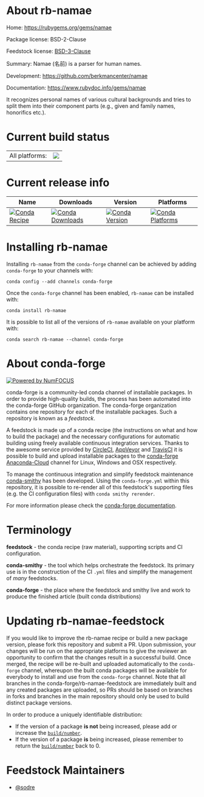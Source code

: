 About rb-namae
==============

Home: https://rubygems.org/gems/namae

Package license: BSD-2-Clause

Feedstock license: [BSD-3-Clause](https://github.com/conda-forge/rb-namae-feedstock/blob/master/LICENSE.txt)

Summary: Namae (名前) is a parser for human names.

Development: https://github.com/berkmancenter/namae

Documentation: https://www.rubydoc.info/gems/namae

It recognizes personal names of various cultural backgrounds and tries to split
them into their component parts (e.g., given and family names, honorifics etc.).


Current build status
====================


<table><tr><td>All platforms:</td>
    <td>
      <a href="https://dev.azure.com/conda-forge/feedstock-builds/_build/latest?definitionId=7651&branchName=master">
        <img src="https://dev.azure.com/conda-forge/feedstock-builds/_apis/build/status/rb-namae-feedstock?branchName=master">
      </a>
    </td>
  </tr>
</table>

Current release info
====================

| Name | Downloads | Version | Platforms |
| --- | --- | --- | --- |
| [![Conda Recipe](https://img.shields.io/badge/recipe-rb--namae-green.svg)](https://anaconda.org/conda-forge/rb-namae) | [![Conda Downloads](https://img.shields.io/conda/dn/conda-forge/rb-namae.svg)](https://anaconda.org/conda-forge/rb-namae) | [![Conda Version](https://img.shields.io/conda/vn/conda-forge/rb-namae.svg)](https://anaconda.org/conda-forge/rb-namae) | [![Conda Platforms](https://img.shields.io/conda/pn/conda-forge/rb-namae.svg)](https://anaconda.org/conda-forge/rb-namae) |

Installing rb-namae
===================

Installing `rb-namae` from the `conda-forge` channel can be achieved by adding `conda-forge` to your channels with:

```
conda config --add channels conda-forge
```

Once the `conda-forge` channel has been enabled, `rb-namae` can be installed with:

```
conda install rb-namae
```

It is possible to list all of the versions of `rb-namae` available on your platform with:

```
conda search rb-namae --channel conda-forge
```


About conda-forge
=================

[![Powered by NumFOCUS](https://img.shields.io/badge/powered%20by-NumFOCUS-orange.svg?style=flat&colorA=E1523D&colorB=007D8A)](http://numfocus.org)

conda-forge is a community-led conda channel of installable packages.
In order to provide high-quality builds, the process has been automated into the
conda-forge GitHub organization. The conda-forge organization contains one repository
for each of the installable packages. Such a repository is known as a *feedstock*.

A feedstock is made up of a conda recipe (the instructions on what and how to build
the package) and the necessary configurations for automatic building using freely
available continuous integration services. Thanks to the awesome service provided by
[CircleCI](https://circleci.com/), [AppVeyor](https://www.appveyor.com/)
and [TravisCI](https://travis-ci.com/) it is possible to build and upload installable
packages to the [conda-forge](https://anaconda.org/conda-forge)
[Anaconda-Cloud](https://anaconda.org/) channel for Linux, Windows and OSX respectively.

To manage the continuous integration and simplify feedstock maintenance
[conda-smithy](https://github.com/conda-forge/conda-smithy) has been developed.
Using the ``conda-forge.yml`` within this repository, it is possible to re-render all of
this feedstock's supporting files (e.g. the CI configuration files) with ``conda smithy rerender``.

For more information please check the [conda-forge documentation](https://conda-forge.org/docs/).

Terminology
===========

**feedstock** - the conda recipe (raw material), supporting scripts and CI configuration.

**conda-smithy** - the tool which helps orchestrate the feedstock.
                   Its primary use is in the construction of the CI ``.yml`` files
                   and simplify the management of *many* feedstocks.

**conda-forge** - the place where the feedstock and smithy live and work to
                  produce the finished article (built conda distributions)


Updating rb-namae-feedstock
===========================

If you would like to improve the rb-namae recipe or build a new
package version, please fork this repository and submit a PR. Upon submission,
your changes will be run on the appropriate platforms to give the reviewer an
opportunity to confirm that the changes result in a successful build. Once
merged, the recipe will be re-built and uploaded automatically to the
`conda-forge` channel, whereupon the built conda packages will be available for
everybody to install and use from the `conda-forge` channel.
Note that all branches in the conda-forge/rb-namae-feedstock are
immediately built and any created packages are uploaded, so PRs should be based
on branches in forks and branches in the main repository should only be used to
build distinct package versions.

In order to produce a uniquely identifiable distribution:
 * If the version of a package **is not** being increased, please add or increase
   the [``build/number``](https://docs.conda.io/projects/conda-build/en/latest/resources/define-metadata.html#build-number-and-string).
 * If the version of a package **is** being increased, please remember to return
   the [``build/number``](https://docs.conda.io/projects/conda-build/en/latest/resources/define-metadata.html#build-number-and-string)
   back to 0.

Feedstock Maintainers
=====================

* [@sodre](https://github.com/sodre/)

